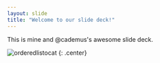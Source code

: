 ```yaml
---
layout: slide
title: "Welcome to our slide deck!"
---
```


This is mine and @cademus's awesome slide deck.

![orderedlistocat](https://octodex.github.com/images/orderedlistocat.png)
{: .center}
